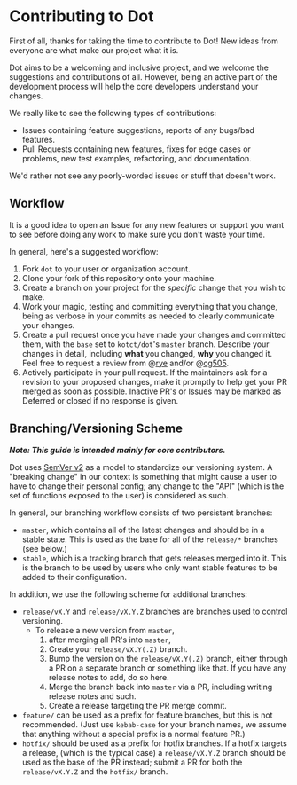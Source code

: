 # Contributing to Dot

First of all, thanks for taking the time to contribute to Dot!
New ideas from everyone are what make our project what it is.

Dot aims to be a welcoming and inclusive project, and we welcome the suggestions and contributions of all.
However, being an active part of the development process will help the core developers understand your changes.

We really like to see the following types of contributions:

- Issues containing feature suggestions, reports of any bugs/bad features.
- Pull Requests containing new features, fixes for edge cases or problems, new test examples, refactoring, and documentation.

We'd rather not see any poorly-worded issues or stuff that doesn't work.

<!-- TODO: Add Code of Conduct/link to CoC .md file here? -->

## Workflow

It is a good idea to open an Issue for any new features or support you want to see before doing any work to make sure you don't waste your time.

In general, here's a suggested workflow:

1. Fork `dot` to your user or organization account.
2. Clone your fork of this repository onto your machine.
3. Create a branch on your project for the *specific* change that you wish to make.
4. Work your magic, testing and committing everything that you change, being as verbose in your commits as needed to clearly communicate your changes.
5. Create a pull request once you have made your changes and committed them, with the `base` set to `kotct/dot`'s `master` branch.
   Describe your changes in detail, including **what** you changed, **why** you changed it.
   Feel free to request a review from @[rye](https://github.com/rye) and/or @[cg505](https://github.com/cg505).
6. Actively participate in your pull request.
   If the maintainers ask for a revision to your proposed changes, make it promptly to help get your PR merged as soon as possible.
   Inactive PR's or Issues may be marked as Deferred or closed if no response is given.

## Branching/Versioning Scheme

***Note: This guide is intended mainly for core contributors.***

Dot uses [SemVer v2](http://semver.org/spec/v2.0.0.html) as a model to standardize our versioning system.
A "breaking change" in our context is something that might cause a user to have to change their personal config; any change to the "API" (which is the set of functions exposed to the user) is considered as such.

In general, our branching workflow consists of two persistent branches:

- `master`, which contains all of the latest changes and should be in a stable state.
  This is used as the base for all of the `release/*` branches (see below.)
- `stable`, which is a tracking branch that gets releases merged into it.
  This is the branch to be used by users who only want stable features to be added to their configuration.

In addition, we use the following scheme for additional branches:

- `release/vX.Y` and `release/vX.Y.Z` branches are branches used to control versioning.
  - To release a new version from `master`,
    1. after merging all PR's into `master`,
    2. Create your `release/vX.Y(.Z)` branch.
    3. Bump the version on the `release/vX.Y(.Z)` branch, either through a PR on a separate branch or something like that.
       If you have any release notes to add, do so here.
    4. Merge the branch back into `master` via a PR, including writing release notes and such.
    5. Create a release targeting the PR merge commit.
- `feature/` can be used as a prefix for feature branches, but this is not recommended.
  (Just use `kebab-case` for your branch names, we assume that anything without a special prefix is a normal feature PR.)
- `hotfix/` should be used as a prefix for hotfix branches.
  If a hotfix targets a release, (which is the typical case) a `release/vX.Y.Z` branch should be used as the base of the PR instead; submit a PR for both the `release/vX.Y.Z` and the `hotfix/` branch.
